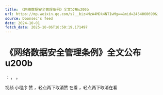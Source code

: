 ```yaml
---
title: 《网络数据安全管理条例》全文公布u200b
url: https://mp.weixin.qq.com/s?__biz=MzA4MDk4NTIwMg==&mid=2454060690&idx=1&sn=453593db1301a59ae5ab3a0af720baff
source: Doonsec's feed
date: 2024-10-01
fetch_date: 2025-10-06T18:50:19.171497
---
```


# 《网络数据安全管理条例》全文公布u200b

：
，
。

视频
小程序
赞
，轻点两下取消赞
在看
，轻点两下取消在看